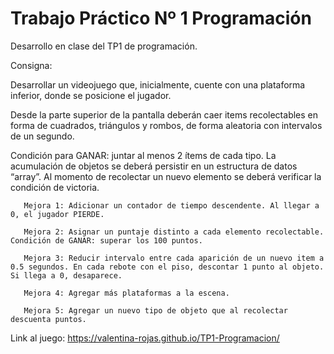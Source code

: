 # Trabajo Práctico Nº 1 Programación

Desarrollo en clase del TP1 de programación.

Consigna:

 Desarrollar un videojuego que, inicialmente, cuente con una plataforma inferior, donde se posicione el jugador.
 
 Desde la parte superior de la pantalla deberán caer items recolectables en forma de cuadrados, triángulos y rombos, de forma aleatoria con intervalos de un segundo.
 
 Condición para GANAR: juntar al menos 2 ítems de cada tipo. La acumulación de objetos se deberá persistir en un estructura de datos “array”. Al momento de recolectar un nuevo   elemento se deberá verificar la condición de victoria.
 

       Mejora 1: Adicionar un contador de tiempo descendente. Al llegar a 0, el jugador PIERDE.

       Mejora 2: Asignar un puntaje distinto a cada elemento recolectable. Condición de GANAR: superar los 100 puntos.

       Mejora 3: Reducir intervalo entre cada aparición de un nuevo item a 0.5 segundos. En cada rebote con el piso, descontar 1 punto al objeto. Si llega a 0, desaparece.

       Mejora 4: Agregar más plataformas a la escena.

       Mejora 5: Agregar un nuevo tipo de objeto que al recolectar descuenta puntos.
    

Link al juego: https://valentina-rojas.github.io/TP1-Programacion/

